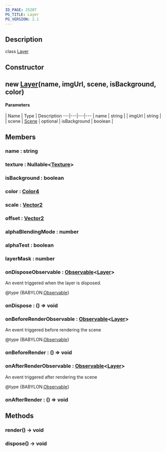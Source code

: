 ```yaml
---
ID_PAGE: 25207
PG_TITLE: Layer
PG_VERSION: 2.1
---
```

## Description

class [Layer](/classes/3.1/Layer)



## Constructor

## new [Layer](/classes/3.1/Layer)(name, imgUrl, scene, isBackground, color)



#### Parameters
 | Name | Type | Description
---|---|---|---
 | name | string | 
 | imgUrl | string | 
 | scene | [Scene](/classes/3.1/Scene) | 
optional | isBackground | boolean | 
## Members

### name : string


### texture : Nullable&lt;[Texture](/classes/3.1/Texture)&gt;


### isBackground : boolean


### color : [Color4](/classes/3.1/Color4)


### scale : [Vector2](/classes/3.1/Vector2)


### offset : [Vector2](/classes/3.1/Vector2)


### alphaBlendingMode : number


### alphaTest : boolean


### layerMask : number


### onDisposeObservable : [Observable](/classes/3.1/Observable)&lt;[Layer](/classes/3.1/Layer)&gt;

An event triggered when the layer is disposed.

@type {BABYLON.[Observable](/classes/3.1/Observable)}
### onDispose : () =&gt; void


### onBeforeRenderObservable : [Observable](/classes/3.1/Observable)&lt;[Layer](/classes/3.1/Layer)&gt;

An event triggered before rendering the scene

@type {BABYLON.[Observable](/classes/3.1/Observable)}
### onBeforeRender : () =&gt; void


### onAfterRenderObservable : [Observable](/classes/3.1/Observable)&lt;[Layer](/classes/3.1/Layer)&gt;

An event triggered after rendering the scene

@type {BABYLON.[Observable](/classes/3.1/Observable)}
### onAfterRender : () =&gt; void


## Methods

### render() &rarr; void


### dispose() &rarr; void


